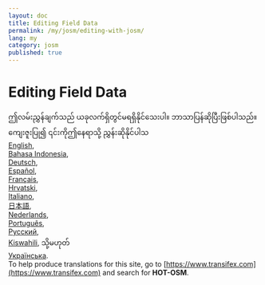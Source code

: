 ```yaml
---
layout: doc
title: Editing Field Data
permalink: /my/josm/editing-with-josm/
lang: my
category: josm
published: true
---
```


Editing Field Data
=============================  

ဤလမ်းညွှန်ချက်သည် ယခုလက်ရှိတွင်မရရှိနိုင်သေးပါ။ ဘာသာပြန်ဆိုပြီးဖြစ်ပါသည်။ ကျေးဇူးပြု၍ ၎င်းကိုဤနေရာသို့ ညွှန်းဆိုနိုင်ပါသ  
[English](/en/josm/editing-with-josm/),  
[Bahasa Indonesia](/bi/josm/editing-with-josm/),  <!--
[Czech](/cs/josm/editing-with-josm/),   -->  
[Deutsch](/de/josm/editing-with-josm/),  
[Español](/es/josm/editing-with-josm/),  <!--
[فارسی](/fa/josm/editing-with-josm/),  
-->  
[Français](/fr/josm/editing-with-josm/),  
[Hrvatski](/hr/josm/editing-with-josm/),  
[Italiano](/it/josm/editing-with-josm/),  
[日本語](/ja/josm/editing-with-josm/),  <!--
[Norsk](/nb/josm/editing-with-josm/),  -->  
[Nederlands](/nl/josm/editing-with-josm/),  
[Português](/pt/josm/editing-with-josm/),  
[Русский](/ru/josm/editing-with-josm/),  
[Kiswahili](/sw/josm/editing-with-josm/), သို့မဟုတ်  
[Українська](/uk/josm/editing-with-josm/).  <!--
[简体中文](/zh/josm/editing-with-josm/).  -->  
To help produce translations for this site, go to [https://www.transifex.com](https://www.transifex.com) and search for **HOT-OSM**.

